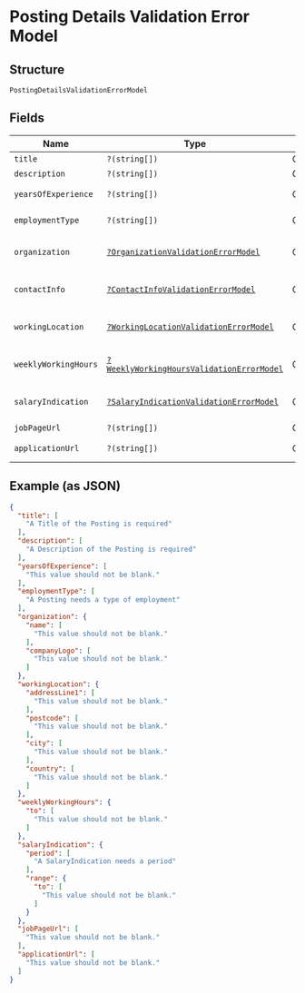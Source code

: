 
# Posting Details Validation Error Model

## Structure

`PostingDetailsValidationErrorModel`

## Fields

| Name | Type | Tags | Description | Getter | Setter |
|  --- | --- | --- | --- | --- | --- |
| `title` | `?(string[])` | Optional | - | getTitle(): ?array | setTitle(?array title): void |
| `description` | `?(string[])` | Optional | - | getDescription(): ?array | setDescription(?array description): void |
| `yearsOfExperience` | `?(string[])` | Optional | - | getYearsOfExperience(): ?array | setYearsOfExperience(?array yearsOfExperience): void |
| `employmentType` | `?(string[])` | Optional | - | getEmploymentType(): ?array | setEmploymentType(?array employmentType): void |
| `organization` | [`?OrganizationValidationErrorModel`](../../doc/models/organization-validation-error-model.md) | Optional | - | getOrganization(): ?OrganizationValidationErrorModel | setOrganization(?OrganizationValidationErrorModel organization): void |
| `contactInfo` | [`?ContactInfoValidationErrorModel`](../../doc/models/contact-info-validation-error-model.md) | Optional | - | getContactInfo(): ?ContactInfoValidationErrorModel | setContactInfo(?ContactInfoValidationErrorModel contactInfo): void |
| `workingLocation` | [`?WorkingLocationValidationErrorModel`](../../doc/models/working-location-validation-error-model.md) | Optional | - | getWorkingLocation(): ?WorkingLocationValidationErrorModel | setWorkingLocation(?WorkingLocationValidationErrorModel workingLocation): void |
| `weeklyWorkingHours` | [`?WeeklyWorkingHoursValidationErrorModel`](../../doc/models/weekly-working-hours-validation-error-model.md) | Optional | - | getWeeklyWorkingHours(): ?WeeklyWorkingHoursValidationErrorModel | setWeeklyWorkingHours(?WeeklyWorkingHoursValidationErrorModel weeklyWorkingHours): void |
| `salaryIndication` | [`?SalaryIndicationValidationErrorModel`](../../doc/models/salary-indication-validation-error-model.md) | Optional | - | getSalaryIndication(): ?SalaryIndicationValidationErrorModel | setSalaryIndication(?SalaryIndicationValidationErrorModel salaryIndication): void |
| `jobPageUrl` | `?(string[])` | Optional | - | getJobPageUrl(): ?array | setJobPageUrl(?array jobPageUrl): void |
| `applicationUrl` | `?(string[])` | Optional | - | getApplicationUrl(): ?array | setApplicationUrl(?array applicationUrl): void |

## Example (as JSON)

```json
{
  "title": [
    "A Title of the Posting is required"
  ],
  "description": [
    "A Description of the Posting is required"
  ],
  "yearsOfExperience": [
    "This value should not be blank."
  ],
  "employmentType": [
    "A Posting needs a type of employment"
  ],
  "organization": {
    "name": [
      "This value should not be blank."
    ],
    "companyLogo": [
      "This value should not be blank."
    ]
  },
  "workingLocation": {
    "addressLine1": [
      "This value should not be blank."
    ],
    "postcode": [
      "This value should not be blank."
    ],
    "city": [
      "This value should not be blank."
    ],
    "country": [
      "This value should not be blank."
    ]
  },
  "weeklyWorkingHours": {
    "to": [
      "This value should not be blank."
    ]
  },
  "salaryIndication": {
    "period": [
      "A SalaryIndication needs a period"
    ],
    "range": {
      "to": [
        "This value should not be blank."
      ]
    }
  },
  "jobPageUrl": [
    "This value should not be blank."
  ],
  "applicationUrl": [
    "This value should not be blank."
  ]
}
```

